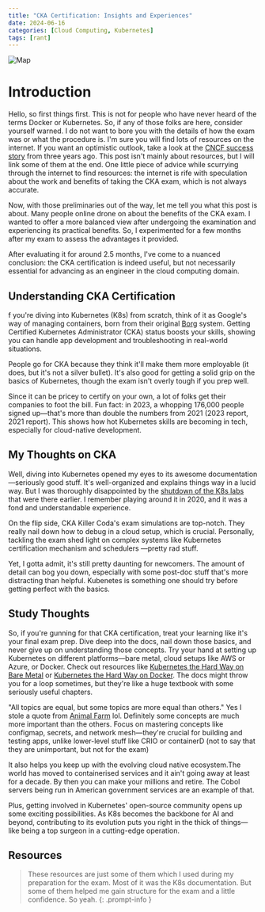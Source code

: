```yaml
---
title: "CKA Certification: Insights and Experiences"
date: 2024-06-16
categories: [Cloud Computing, Kubernetes]
tags: [rant]
---
```

<img src="{{site.baseurl | prepend: site.url}}/assets/img/CKA/cka.png" alt="Map">

# Introduction
Hello, so first things first. This is not for people who have never heard of the terms Docker or Kubernetes. So, if any of those folks are here, consider yourself warned. I do not want to bore you with the details of how the exam was or what the procedure is. I'm sure you will find lots of resources on the internet. If you want an optimistic outlook, take a look at the [CNCF success story](https://www.cncf.io/blog/2021/07/30/success-story-preparing-for-kubernetes-certification-improves-a-platform-development-engineers-skill-set/) from three years ago. This post isn't mainly about resources, but I will link some of them at the end. One little piece of advice while scurrying through the internet to find resources: the internet is rife with speculation about the work and benefits of taking the CKA exam, which is not always accurate.

Now, with those preliminaries out of the way, let me tell you what this post is about. Many people online drone on about the benefits of the CKA exam. I wanted to offer a more balanced view after undergoing the examination and experiencing its practical benefits. So, I experimented for a few months after my exam to assess the advantages it provided.

After evaluating it for around 2.5 months, I've come to a nuanced conclusion: the CKA certification is indeed useful, but not necessarily essential for advancing as an engineer in the cloud computing domain.

## Understanding CKA Certification
f you're diving into Kubernetes (K8s) from scratch, think of it as Google's way of managing containers, born from their original [Borg](https://en.wikipedia.org/wiki/Borg_(cluster_manager)) system. Getting Certified Kubernetes Administrator (CKA) status boosts your skills, showing you can handle app development and troubleshooting in real-world situations.

People go for CKA because they think it'll make them more employable (it does, but it's not a silver bullet). It's also good for getting a solid grip on the basics of Kubernetes, though the exam isn't overly tough if you prep well.

Since it can be pricey to certify on your own, a lot of folks get their companies to foot the bill. Fun fact: in 2023, a whopping 176,000 people signed up—that's more than double the numbers from 2021 (2023 report, 2021 report). This shows how hot Kubernetes skills are becoming in tech, especially for cloud-native development.

## My Thoughts on CKA
Well, diving into Kubernetes opened my eyes to its awesome documentation—seriously good stuff. It's well-organized and explains things way in a lucid way. But I was thoroughly disappointed by the [shutdown of the K8s labs](https://kubernetes.io/blog/2023/02/14/kubernetes-katacoda-tutorials-stop-from-2023-03-31/) that were there earlier. I remember playing around it in 2020, and it was a fond and understandable experience.

On the flip side, CKA Killer Coda's exam simulations are top-notch. They really nail down how to debug in a cloud setup, which is crucial. Personally, tackling the exam shed light on complex systems like Kubernetes certification mechanism and schedulers —pretty rad stuff.

Yet, I gotta admit, it's still pretty daunting for newcomers. The amount of detail can bog you down, especially with some post-doc stuff that's more distracting than helpful. Kubenetes is something one should try before getting perfect with the basics.

## Study Thoughts
So, if you're gunning for that CKA certification, treat your learning like it's your final exam prep. Dive deep into the docs, nail down those basics, and never give up on understanding those concepts.
Try your hand at setting up Kubernetes on different platforms—bare metal, cloud setups like AWS or Azure, or Docker. Check out resources like [Kubernetes the Hard Way on Bare Metal](https://github.com/Praqma/LearnKubernetes/blob/master/kamran/Kubernetes-The-Hard-Way-on-BareMetal.md) or [Kubernetes the Hard Way on Docker](https://github.com/brightzheng100/kubernetes-the-hard-way-on-docker). The docs might throw you for a loop sometimes, but they're like a huge textbook with some seriously useful chapters.

"All topics are equal, but some topics are more equal than others."  Yes I stole a quote from [Animal Farm](https://en.wikipedia.org/wiki/Animal_Farm) lol. Definitely some concepts are much more important than the others. Focus on mastering concepts like configmap, secrets, and network mesh—they're crucial for building and testing apps, unlike lower-level stuff like CRIO or containerD (not to say that they are unimportant, but not for the exam)

It also helps you keep up with the evolving cloud native ecosystem.The world has moved to containerised services and it ain't going away at least for a decade. By then you can make your millions and retire. The Cobol servers being run in American government services are an example of that.

Plus, getting involved in Kubernetes' open-source community opens up some exciting possibilities. As K8s becomes the backbone for AI and beyond, contributing to its evolution puts you right in the thick of things—like being a top surgeon in a cutting-edge operation.

## Resources
> These resources are just some of them which I used during my preparation for the exam. Most of it was the K8s documentation. But some of them helped me gain structure for the exam and a little confidence. So yeah.
{: .prompt-info }